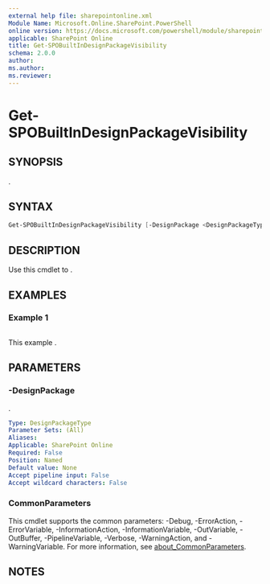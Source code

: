 ```yaml
---
external help file: sharepointonline.xml
Module Name: Microsoft.Online.SharePoint.PowerShell
online version: https://docs.microsoft.com/powershell/module/sharepoint-online/get-spobuiltindesignpackagevisibility
applicable: SharePoint Online
title: Get-SPOBuiltInDesignPackageVisibility
schema: 2.0.0
author:
ms.author:
ms.reviewer:
---
```


# Get-SPOBuiltInDesignPackageVisibility

## SYNOPSIS

.

## SYNTAX

```powershell
Get-SPOBuiltInDesignPackageVisibility [-DesignPackage <DesignPackageType>] [<CommonParameters>]
```

## DESCRIPTION

Use this cmdlet to .

## EXAMPLES

### Example 1

```powershell

```

This example .

## PARAMETERS

### -DesignPackage

.

```yaml
Type: DesignPackageType
Parameter Sets: (All)
Aliases:
Applicable: SharePoint Online
Required: False
Position: Named
Default value: None
Accept pipeline input: False
Accept wildcard characters: False
```

### CommonParameters

This cmdlet supports the common parameters: -Debug, -ErrorAction, -ErrorVariable, -InformationAction, -InformationVariable, -OutVariable, -OutBuffer, -PipelineVariable, -Verbose, -WarningAction, and -WarningVariable. For more information, see [about_CommonParameters](https://go.microsoft.com/fwlink/p/?LinkID=113216).

## NOTES

